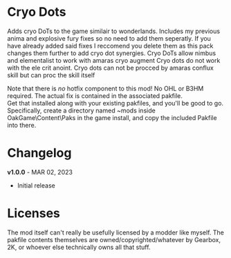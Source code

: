 Cryo Dots
=============================

Adds cryo DoTs to the game similair to wonderlands. 
Includes my previous anima and explosive fury fixes so no need to add them seperatly. 
If you have already added said fixes I reccomend you delete them as this pack changes them further to add cryo dot synergies.
Cryo DoTs allow nimbus and elementalist to work with amaras cryo augment
Cryo dots do not work with the ele crit anoint. Cryo dots can not be procced by amaras conflux skill but can proc the skill itself


Note that there is *no* hotfix component to this mod!  No OHL or B3HM required.  The actual fix is contained in the associated pakfile.  
Get that installed along with your existing pakfiles, and you'll be good to go.
Specifically, create a directory named ~mods inside OakGame\Content\Paks in the game install, and copy the included Pakfile into there.



Changelog
=========

**v1.0.0** - MAR 02, 2023
 * Initial release
 
Licenses
========

The mod itself can't really be usefully licensed by a modder like myself.
The pakfile contents themselves are owned/copyrighted/whatever by Gearbox,
2K, or whoever else technically owns all that stuff.